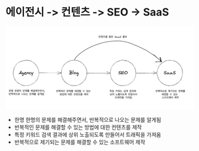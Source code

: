 # 에이전시 -> 컨텐츠 -> SEO -> SaaS 


![](Assets/image%2031.png)

- 한명 한명의 문제를 해결해주면서, 반복적으로 나오는 문제를 알게됨
- 반복적인 문제를 해결할 수 있는 방법에 대한 컨텐츠를 제작
- 특정 키워드 검색 결과에 상위 노출되도록 만들어서 트래픽을 가져옴
- 반복적으로 제기되는 문제를 해결할 수 있는 소프트웨어 제작
